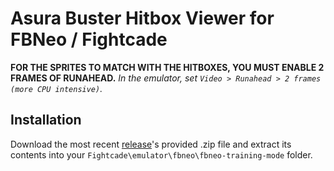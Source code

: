 ﻿# Asura Buster Hitbox Viewer for FBNeo / Fightcade

**FOR THE SPRITES TO MATCH WITH THE HITBOXES, YOU MUST ENABLE 2 FRAMES OF RUNAHEAD.**
*In the emulator, set *``Video > Runahead > 2 frames (more CPU intensive)``*.*

## Installation
Download the most recent [release](https://github.com/ViviMayoi/fbneo-training-asurabus/releases)'s provided .zip file and extract its contents into your `Fightcade\emulator\fbneo\fbneo-training-mode` folder.
